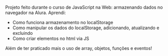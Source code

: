 Projeto feito durante o curso de JavaScript na Web: armazenando dados no navegador na Alura.
Aprendi:
* Como funciona  armazenamento no localStorage
* Como manipular os dados do localStorage, adicionando, atualizando e excluindo
* Como criar elementos no html via JS

Além de ter praticado mais o uso de array, objetos, funções e eventos!

